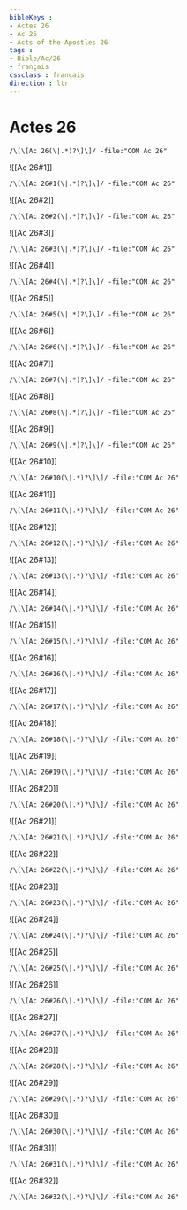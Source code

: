 ```yaml
---
bibleKeys : 
- Actes 26
- Ac 26
- Acts of the Apostles 26
tags : 
- Bible/Ac/26
- français
cssclass : français
direction : ltr
---
```


# Actes 26

```query
/\[\[Ac 26(\|.*)?\]\]/ -file:"COM Ac 26"
```



![[Ac 26#1]]

```query
/\[\[Ac 26#1(\|.*)?\]\]/ -file:"COM Ac 26"
```

![[Ac 26#2]]

```query
/\[\[Ac 26#2(\|.*)?\]\]/ -file:"COM Ac 26"
```

![[Ac 26#3]]

```query
/\[\[Ac 26#3(\|.*)?\]\]/ -file:"COM Ac 26"
```

![[Ac 26#4]]

```query
/\[\[Ac 26#4(\|.*)?\]\]/ -file:"COM Ac 26"
```

![[Ac 26#5]]

```query
/\[\[Ac 26#5(\|.*)?\]\]/ -file:"COM Ac 26"
```

![[Ac 26#6]]

```query
/\[\[Ac 26#6(\|.*)?\]\]/ -file:"COM Ac 26"
```

![[Ac 26#7]]

```query
/\[\[Ac 26#7(\|.*)?\]\]/ -file:"COM Ac 26"
```

![[Ac 26#8]]

```query
/\[\[Ac 26#8(\|.*)?\]\]/ -file:"COM Ac 26"
```

![[Ac 26#9]]

```query
/\[\[Ac 26#9(\|.*)?\]\]/ -file:"COM Ac 26"
```

![[Ac 26#10]]

```query
/\[\[Ac 26#10(\|.*)?\]\]/ -file:"COM Ac 26"
```

![[Ac 26#11]]

```query
/\[\[Ac 26#11(\|.*)?\]\]/ -file:"COM Ac 26"
```

![[Ac 26#12]]

```query
/\[\[Ac 26#12(\|.*)?\]\]/ -file:"COM Ac 26"
```

![[Ac 26#13]]

```query
/\[\[Ac 26#13(\|.*)?\]\]/ -file:"COM Ac 26"
```

![[Ac 26#14]]

```query
/\[\[Ac 26#14(\|.*)?\]\]/ -file:"COM Ac 26"
```

![[Ac 26#15]]

```query
/\[\[Ac 26#15(\|.*)?\]\]/ -file:"COM Ac 26"
```

![[Ac 26#16]]

```query
/\[\[Ac 26#16(\|.*)?\]\]/ -file:"COM Ac 26"
```

![[Ac 26#17]]

```query
/\[\[Ac 26#17(\|.*)?\]\]/ -file:"COM Ac 26"
```

![[Ac 26#18]]

```query
/\[\[Ac 26#18(\|.*)?\]\]/ -file:"COM Ac 26"
```

![[Ac 26#19]]

```query
/\[\[Ac 26#19(\|.*)?\]\]/ -file:"COM Ac 26"
```

![[Ac 26#20]]

```query
/\[\[Ac 26#20(\|.*)?\]\]/ -file:"COM Ac 26"
```

![[Ac 26#21]]

```query
/\[\[Ac 26#21(\|.*)?\]\]/ -file:"COM Ac 26"
```

![[Ac 26#22]]

```query
/\[\[Ac 26#22(\|.*)?\]\]/ -file:"COM Ac 26"
```

![[Ac 26#23]]

```query
/\[\[Ac 26#23(\|.*)?\]\]/ -file:"COM Ac 26"
```

![[Ac 26#24]]

```query
/\[\[Ac 26#24(\|.*)?\]\]/ -file:"COM Ac 26"
```

![[Ac 26#25]]

```query
/\[\[Ac 26#25(\|.*)?\]\]/ -file:"COM Ac 26"
```

![[Ac 26#26]]

```query
/\[\[Ac 26#26(\|.*)?\]\]/ -file:"COM Ac 26"
```

![[Ac 26#27]]

```query
/\[\[Ac 26#27(\|.*)?\]\]/ -file:"COM Ac 26"
```

![[Ac 26#28]]

```query
/\[\[Ac 26#28(\|.*)?\]\]/ -file:"COM Ac 26"
```

![[Ac 26#29]]

```query
/\[\[Ac 26#29(\|.*)?\]\]/ -file:"COM Ac 26"
```

![[Ac 26#30]]

```query
/\[\[Ac 26#30(\|.*)?\]\]/ -file:"COM Ac 26"
```

![[Ac 26#31]]

```query
/\[\[Ac 26#31(\|.*)?\]\]/ -file:"COM Ac 26"
```

![[Ac 26#32]]

```query
/\[\[Ac 26#32(\|.*)?\]\]/ -file:"COM Ac 26"
```

